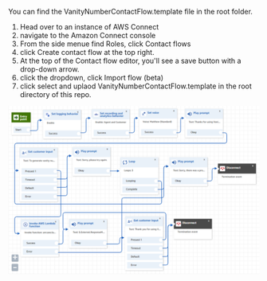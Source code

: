 You can find the VanityNumberContactFlow.template file in the root folder. 

1. Head over to an instance of AWS Connect 
2. navigate to the Amazon Connect console
3. From the side menue find Roles, click Contact flows
4. click Create contact flow at the top right.
5. At the top of the Contact flow editor, you'll see a save button with a drop-down arrow. 
6. click the dropdown, click Import flow (beta)
7. click select and uplaod VanityNumberContactFlow.template in the root directory of this repo.

![alt text](VanityNumberFlow.png)